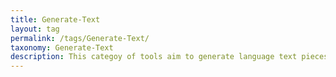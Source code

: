 ```yaml
---
title: Generate-Text
layout: tag
permalink: /tags/Generate-Text/
taxonomy: Generate-Text
description: This categoy of tools aim to generate language text pieces for data augmentation and robustness of DNN language predictors.  
---
```


